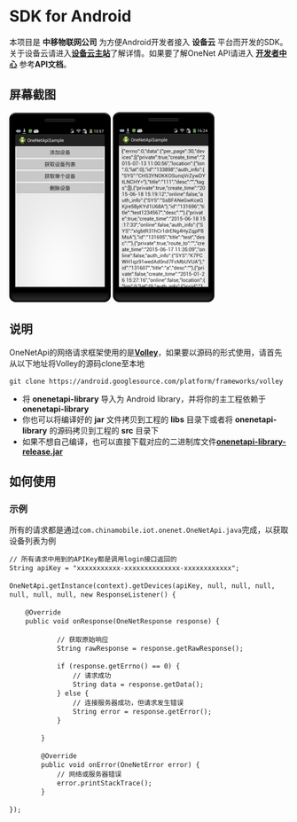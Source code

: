# SDK for Android #

本项目是 **中移物联网公司** 为方便Android开发者接入 **设备云** 平台而开发的SDK。关于设备云请进入[**设备云主站**](http://open.iot.10086.cn)了解详情。如果要了解OneNet API请进入 [**开发者中心**](http://open.iot.10086.cn/develop/doc/api/restfullist "开发者中心") 参考**API文档**。

## 屏幕截图 ##

![](/screenshot1.png)
![](/screenshot2.png)

## 说明 ##

OneNetApi的网络请求框架使用的是[**Volley**](https://android.googlesource.com/platform/frameworks/volley "Volley")，如果要以源码的形式使用，请首先从以下地址将Volley的源码clone至本地

    git clone https://android.googlesource.com/platform/frameworks/volley

- 将 **onenetapi-library** 导入为 Android library，并将你的主工程依赖于 **onenetapi-library**
- 你也可以将编译好的 **jar** 文件拷贝到工程的 **libs** 目录下或者将 **onenetapi-library** 的源码拷贝到工程的 **src** 目录下
- 如果不想自己编译，也可以直接下载对应的二进制库文件[**onenetapi-library-release.jar**](/onenetapi-library-release.jar)


## 如何使用 ##

### 示例 ###

所有的请求都是通过`com.chinamobile.iot.onenet.OneNetApi.java`完成，以获取设备列表为例

    // 所有请求中用到的APIKey都是调用login接口返回的
    String apiKey = "xxxxxxxxxxx-xxxxxxxxxxxxxx-xxxxxxxxxxxx";
    
    OneNetApi.getInstance(context).getDevices(apiKey, null, null, null, null, null, null, new ResponseListener() {

        @Override
        public void onResponse(OneNetResponse response) {

                // 获取原始响应
                String rawResponse = response.getRawResponse();

                if (response.getErrno() == 0) {
                    // 请求成功
                    String data = response.getData();
                } else {
                    // 连接服务器成功，但请求发生错误
                    String error = response.getError();
                }
                
            }

            @Override
            public void onError(OneNetError error) {
                // 网络或服务器错误
                error.printStackTrace();
            }
            
    });
